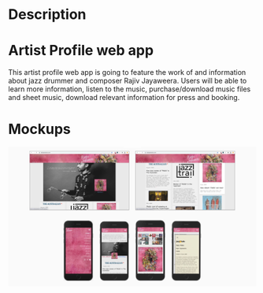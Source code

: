 # Description
# Artist Profile web app

This artist profile web app is going to feature the work of and information about jazz drummer and composer Rajiv Jayaweera. Users will be able to learn more information, listen to the music, purchase/download music files and sheet music, download relevant information for press and booking.

# Mockups

![](readme_assets/mockups.jpg)

